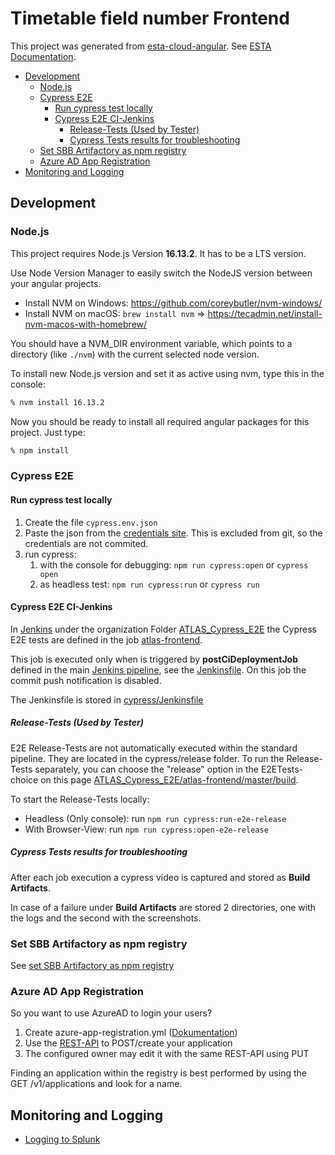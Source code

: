 # Timetable field number Frontend

This project was generated from [esta-cloud-angular](https://code.sbb.ch/projects/KD_ESTA_BLUEPRINTS/repos/esta-cloud-angular/browse).
See [ESTA Documentation](https://confluence.sbb.ch/display/CLEW/ESTA-Web).

<!-- toc -->

- [Development](#development)
  * [Node.js](#nodejs)
  * [Cypress E2E](#cypress-e2e)
    + [Run cypress test locally](#run-cypress-test-locally)
    + [Cypress E2E CI-Jenkins](#cypress-e2e-ci-jenkins)
      - [Release-Tests (Used by Tester)](#release-tests-used-by-tester)
      - [Cypress Tests results for troubleshooting](#cypress-tests-results-for-troubleshooting)
  * [Set SBB Artifactory as npm registry](#set-sbb-artifactory-as-npm-registry)
  * [Azure AD App Registration](#azure-ad-app-registration)
- [Monitoring and Logging](#monitoring-and-logging)

<!-- tocstop -->

## Development
### Node.js

This project requires Node.js Version **16.13.2**. It has to be a LTS version.

Use Node Version Manager to easily switch the NodeJS version between your angular projects.

- Install NVM on Windows: https://github.com/coreybutler/nvm-windows/
- Install NVM on macOS: `brew install nvm` => https://tecadmin.net/install-nvm-macos-with-homebrew/

You should have a NVM_DIR environment variable, which points to a directory (like `./nvm`) with the current selected node version.

To install new Node.js version and set it as active using nvm, type this in the console:

```bash
% nvm install 16.13.2
```

Now you should be ready to install all required angular packages for this project. Just type:

```bash
% npm install
```

### Cypress E2E

#### Run cypress test locally

1. Create the file `cypress.env.json`
2. Paste the json from the [credentials site](https://confluence.sbb.ch/pages/viewpage.action?pageId=1881802050). This is excluded from git, so the credentials are not commited.
3. run cypress:
   1. with the console for debugging: `npm run cypress:open` or `cypress open`
   2. as headless test: `npm run cypress:run` or `cypress run`

#### Cypress E2E CI-Jenkins

In [Jenkins](https://ci.sbb.ch/) under the organization Folder [ATLAS_Cypress_E2E](https://ci.sbb.ch/job/KI_ATLAS_E2E/)
the Cypress E2E tests are defined in the job [atlas-frontend](https://ci.sbb.ch/job/KI_ATLAS_E2E/job/atlas-frontend/).

This job is executed only when is triggered by **postCiDeploymentJob** defined in the main [Jenkins pipeline](https://ci.sbb.ch/job/KI_ATLAS/job/atlas-frontend/),
see the [Jenkinsfile](Jenkinsfile). On this job the commit push notification is disabled.

The Jenkinsfile is stored in [cypress/Jenkinsfile](cypress/Jenkinsfile)

##### Release-Tests (Used by Tester)

E2E Release-Tests are not automatically executed within the standard pipeline.
They are located in the cypress/release folder.
To run the Release-Tests separately, you can choose the "release" option in the E2ETests-choice on this page
[ATLAS_Cypress_E2E/atlas-frontend/master/build](https://ci.sbb.ch/job/KI_ATLAS_E2E/job/atlas-frontend/job/master/build/).

To start the Release-Tests locally:

- Headless (Only console): run `npm run cypress:run-e2e-release`
- With Browser-View: run `npm run cypress:open-e2e-release`

##### Cypress Tests results for troubleshooting

After each job execution a cypress video is captured and stored as **Build Artifacts**.

In case of a failure under **Build Artifacts** are stored 2 directories, one with the logs and the second with the screenshots.

### Set SBB Artifactory as npm registry

See [set SBB Artifactory as npm registry](https://confluence.sbb.ch/display/CLEW/Configuration+Artifactory+7.x+as+NPM+Registry)

### Azure AD App Registration

So you want to use AzureAD to login your users?

1. Create azure-app-registration.yml ([Dokumentation](https://confluence.sbb.ch/display/IAM/Azure+AD+API%3A+Self-Service+API+for+App+Registrations+with+Azure+AD#AzureADAPI:SelfServiceAPIforAppRegistrationswithAzureAD-1.1.Createapp-registrationsusingthefile-basedAPIendpoint))
2. Use the [REST-API](https://azure-ad.api.sbb.ch/swagger-ui/index.html?configUrl=/v3/api-docs/swagger-config#) to POST/create your application
3. The configured owner may edit it with the same REST-API using PUT

Finding an application within the registry is best performed by using the GET /v1/applications and look for a name.

## Monitoring and Logging

- [Logging to Splunk](documentation/Logging.md)
